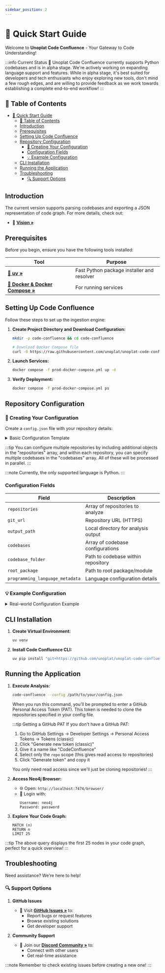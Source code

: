 ```yaml
---
sidebar_position: 2
---
```


# 🚀 Quick Start Guide

Welcome to **Unoplat Code Confluence** - Your Gateway to Code Understanding!

:::info Current Status
🔄 Unoplat Code Confluence currently supports Python codebases and is in alpha stage. We're actively working on expanding language support and features.
While in alpha stage, it's best suited for developers and tech enthusiasts who enjoy exploring new tools, don't mind a few rough edges, and are willing to provide feedback as we work towards establishing a complete end-to-end workflow!
:::

## 📑 Table of Contents

- [🚀 Quick Start Guide](#-quick-start-guide)
  - [📑 Table of Contents](#-table-of-contents)
  - [Introduction](#introduction)
  - [Prerequisites](#prerequisites)
  - [Setting Up Code Confluence](#setting-up-code-confluence)
  - [Repository Configuration](#repository-configuration)
    - [📝 Creating Your Configuration](#-creating-your-configuration)
    - [Configuration Fields](#configuration-fields)
    - [💡 Example Configuration](#-example-configuration)
  - [CLI Installation](#cli-installation)
  - [Running the Application](#running-the-application)
  - [Troubleshooting](#troubleshooting)
    - [🔍 Support Options](#-support-options)

## Introduction

The current version supports parsing codebases and exporting a JSON representation of code graph. For more details, check out:
- 📘 [**Vision »**](/docs/deep-dive/vision)

## Prerequisites

Before you begin, ensure you have the following tools installed:

| Tool | Purpose |
|------|---------|
| [**🚀 uv »**](https://docs.astral.sh/uv/getting-started/installation/) | Fast Python package installer and resolver |
| [**🐳 Docker & Docker Compose »**](https://www.portainer.io/) | For running services |

## Setting Up Code Confluence

Follow these steps to set up the ingestion engine:

1. **Create Project Directory and Download Configuration:**
   ```bash
   mkdir -p code-confluence && cd code-confluence
   
   # Download Docker Compose file
   curl -O https://raw.githubusercontent.com/unoplat/unoplat-code-confluence/main/unoplat-code-confluence-ingestion/code-confluence-flow-bridge/prod-docker-compose.yml
   ```

2. **Launch Services:**
   ```bash
   docker compose -f prod-docker-compose.yml up -d
   ```

3. **Verify Deployment:**
   ```bash
   docker compose -f prod-docker-compose.yml ps
   ```

## Repository Configuration

### 📝 Creating Your Configuration

Create a `config.json` file with your repository details:

<details>
<summary>Basic Configuration Template</summary>

```json
{
  "repositories": [
    {
      "git_url": "https://github.com/your-org/your-repo",
      "output_path": "/path/to/output/directory",
      "codebases": [
        {
          "codebase_folder": "path/to/codebase",
          "root_package": "src/package_name",
          "programming_language_metadata": {
            "language": "python",
            "package_manager": "uv"
          }
        }
      ]
    }
  ]
}
```
</details>

:::tip
You can configure multiple repositories by including additional objects in the "repositories" array, and within each repository, you can specify multiple codebases in the "codebases" array. All of these will be processed in parallel.
:::

:::note
Currently, the only supported language is Python.
:::

### Configuration Fields

| Field                             | Description                                 |
|-----------------------------------|---------------------------------------------|
| `repositories`                    | Array of repositories to analyze            |
| `git_url`                         | Repository URL (HTTPS)                      |
| `output_path`                     | Local directory for analysis output         |
| `codebases`                       | Array of codebase configurations            |
| `codebase_folder`                 | Path to codebase within repository          |
| `root_package`                    | Path to root package/module                 |
| `programming_language_metadata`   | Language configuration details              |

### 💡 Example Configuration

<details>
<summary>Real-world Configuration Example</summary>

```json
{
  "repositories": [
    {
      "git_url": "https://github.com/unoplat/unoplat-code-confluence",
      "output_path": "/Users/username/Documents/unoplat",
      "codebases": [
        {
          "codebase_folder": "unoplat-code-confluence-ingestion/code-confluence-flow-bridge",
          "root_package": "src/code_confluence_flow_bridge",
          "programming_language_metadata": {
            "language": "python",
            "package_manager": "uv"
          }
        }
      ]
    }
  ]
}
```
</details>

## CLI Installation

1. **Create Virtual Environment:**
   ```bash
   uv venv
   ```

2. **Install Code Confluence CLI:**
   ```bash
   uv pip install "git+https://github.com/unoplat/unoplat-code-confluence.git#subdirectory=unoplat-code-confluence-cli" 
   ```

## Running the Application

1. **Execute Analysis:**
   ```bash
   code-confluence --config /path/to/your/config.json
   ```

   When you run this command, you'll be prompted to enter a GitHub Personal Access Token (PAT). This token is needed to  clone the repositories specified in your config file.

   :::tip Getting a GitHub PAT
   If you don't have a GitHub PAT:
   1. Go to GitHub Settings → Developer Settings → Personal Access Tokens → Tokens (classic)
   2. Click "Generate new token (classic)"
   3. Give it a name like "CodeConfluence"
   4. Select only the `repo` scope (this gives read access to repositories)
   5. Click "Generate token" and copy it
   
   You only need read access since we'll just be cloning repositories!
   :::

2. **Access Neo4j Browser:**
   - 🌐 Open: `http://localhost:7474/browser/`
   - 🔑 Login with:
     ```
     Username: neo4j
     Password: password
     ```

3. **Explore Your Code Graph:**
   ```cypher
   MATCH (n) 
   RETURN n 
   LIMIT 25
   ```

:::tip
The above query displays the first 25 nodes in your code graph, perfect for a quick overview!
:::

## Troubleshooting

Need assistance? We're here to help! 

### 🔍 Support Options

1. **GitHub Issues**
   - 📝 Visit [**GitHub Issues »**](https://github.com/unoplat/unoplat-code-confluence/issues) to:
     - Report bugs or request features
     - Browse existing solutions
     - Get developer support

2. **Community Support**
   - 💬 Join our [**Discord Community »**](https://discord.com/channels/1131597983058755675/1169968780953260106) to:
     - Connect with other users
     - Get real-time assistance

:::note
Remember to check existing issues before creating a new one!
:::


